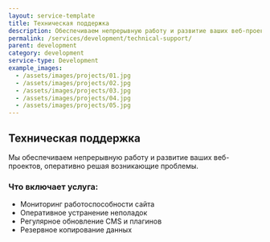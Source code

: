 ```yaml
---
layout: service-template
title: Техническая поддержка
description: Обеспечиваем непрерывную работу и развитие ваших веб-проектов, оперативно решая возникающие проблемы.
permalink: /services/development/technical-support/
parent: development
category: development
service-type: Development
example_images:
  - /assets/images/projects/01.jpg
  - /assets/images/projects/02.jpg
  - /assets/images/projects/03.jpg
  - /assets/images/projects/04.jpg
  - /assets/images/projects/05.jpg
---
```


## Техническая поддержка

Мы обеспечиваем непрерывную работу и развитие ваших веб-проектов, оперативно решая возникающие проблемы.

### Что включает услуга:
- Мониторинг работоспособности сайта
- Оперативное устранение неполадок
- Регулярное обновление CMS и плагинов
- Резервное копирование данных
